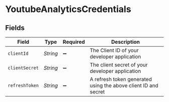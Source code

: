 # YoutubeAnalyticsCredentials


## Fields

| Field                                                          | Type                                                           | Required                                                       | Description                                                    |
| -------------------------------------------------------------- | -------------------------------------------------------------- | -------------------------------------------------------------- | -------------------------------------------------------------- |
| `clientId`                                                     | *String*                                                       | :heavy_minus_sign:                                             | The Client ID of your developer application                    |
| `clientSecret`                                                 | *String*                                                       | :heavy_minus_sign:                                             | The client secret of your developer application                |
| `refreshToken`                                                 | *String*                                                       | :heavy_minus_sign:                                             | A refresh token generated using the above client ID and secret |